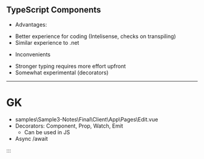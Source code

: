 ## TypeScript Components 
* Advantages:
 - Better experience for coding (Intelisense, checks on transpiling)
 - Similar experience to .net
 
* Inconvenients
 - Stronger typing requires more effort upfront
 - Somewhat experimental (decorators)

*** 
# GK
- samples\Sample3-Notes\Final\Client\App\Pages\Edit.vue
- Decorators: Component, Prop, Watch, Emit
	- Can be used in JS
- Async /await


:::
